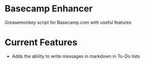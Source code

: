 # Basecamp Enhancer
Greasemonkey script for Basecamp.com with useful features

# Current Features
* Adds the ability to write messages in markdown in To-Do lists
